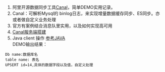 1. 阿里开源数据同步工具[Canal](https://github.com/alibaba/canal)，简单DEMO实用记录。<br>
2. Canal：可解析Mysql的 binlog日志，来实现增量数据缓存同步、ES同步。亦或者做自定义业务处理 <br>
3. 官方有案例结合消息队里实用，以及如何实现高可用<br>
4. [Canal服务端搭建](https://www.jianshu.com/p/6299048fad66)
4. Java client 操作 [参考JAVA](https://github.com/Xlinlin/SpringCloud-Demo/blob/master/SpringCloud-Canal/src/main/java/com/alibaba/canal/simple/ClientSample.java)<br>
DEMO输出结果：
```$xslt
Db name:数据库名
table name: 表名
UPSERT id=14,具体的数据字段以及值，自定义处理
```
